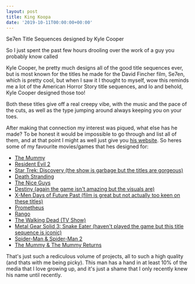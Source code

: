 ```yaml
---
layout: post
title: King Koopa
date: '2019-10-11T00:00:00+00:00'
---
```


Se7en Title Sequences designed by Kyle Cooper


So I just spent the past few hours drooling over the work of a guy you probably know called 


Kyle Cooper, he pretty much designs all of the good title sequences ever, but is most known for the titles he made for the David Fincher film, Se7en, which is pretty cool, but when I saw it I thought to myself, wow this reminds me a lot of the American Horror Story title sequences, and lo and behold, Kyle Cooper designed those too!

Both these titles give off a real creepy vibe, with the music and the pace of the cuts, as well as the type jumping around always keeping you on your toes. 

After making that connection my interest was piqued, what else has he made? To be honest it would be impossible to go through and list all of them, and at that point I might as well just give you [his website](http://www.prologue.com/). So heres some of my favourite movies/games that hes designed for:

* [The Mummy](http://www.prologue.com/portfolio/the-mummy/)
* [Resident Evil 2](http://www.prologue.com/portfolio/residentevil-2/)
* [Star Trek: Discovery (the show is garbage but the titles are gorgeous)](http://www.prologue.com/portfolio/star-trek-discovery/)
* [Death Stranding](http://www.prologue.com/portfolio/death-stranding/)
* [The Nice Guys](http://www.prologue.com/portfolio/the-nice-guys/)
* [Destiny (again the game isn't amazing but the visuals are)](http://www.prologue.com/portfolio/the-nice-guys/)
* [X-Men Days of Future Past (film is great but not actually too keen on these titles)](http://www.prologue.com/portfolio/xmen-days-of-future-past/)
* [Prometheus](http://www.prologue.com/portfolio/prometheus/)
* [Rango](http://www.prologue.com/portfolio/rango/)
* [The Walking Dead (TV Show)](http://www.prologue.com/portfolio/the-walking-dead/)
* [Metal Gear Solid 3: Snake Eater (haven't played the game but this title sequence is iconic)](http://www.prologue.com/portfolio/metal-gear-solid-3-snake-eater/)
* [Spider-Man & Spider-Man 2](http://www.prologue.com/portfolio/spiderman/)
* [The Mummy & The Mummy Returns](http://www.prologue.com/portfolio/the-mummy-returns/)

That's just such a rediculous volume of projects, all to such a high quality (and thats with me being picky). This man has a hand in at least 10% of the media that I love growing up, and it's just a shame that I only recently knew his name until recently. 
